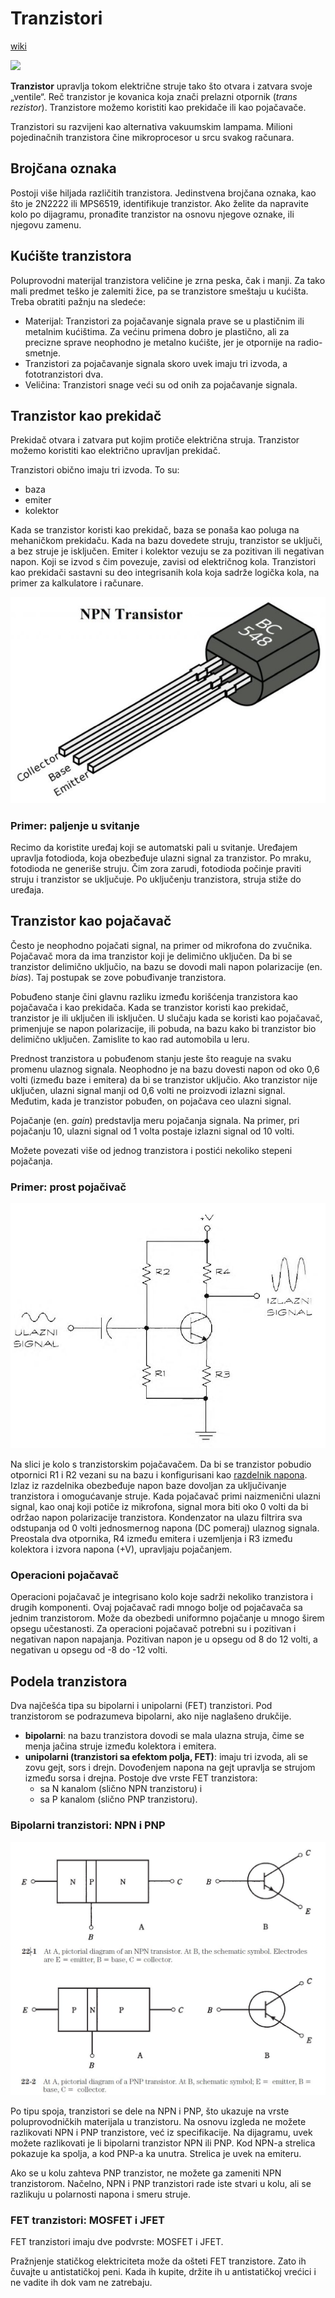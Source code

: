 # Tranzistori

[wiki](https://sh.wikipedia.org/wiki/Tranzistor)

![](https://upload.wikimedia.org/wikipedia/commons/thumb/5/5a/Transistors.agr.jpg/572px-Transistors.agr.jpg)

**Tranzistor** upravlja tokom električne struje tako što otvara i zatvara svoje „ventile“. Reč tranzistor je kovanica koja znači prelazni otpornik (*trans rezistor*). Tranzistore možemo koristiti kao prekidače ili kao pojačavače.

Tranzistori su razvijeni kao alternativa vakuumskim lampama. Milioni pojedinačnih tranzistora čine mikroprocesor u srcu svakog računara.

## Brojčana oznaka

Postoji više hiljada različitih tranzistora. Jedinstvena brojčana oznaka, kao što je 2N2222 ili MPS6519, identifikuje tranzistor. Ako želite da napravite kolo po dijagramu, pronađite tranzistor na osnovu njegove oznake, ili njegovu zamenu.

## Kućište tranzistora

Poluprovodni materijal tranzistora veličine je zrna peska, čak i manji. Za tako mali predmet teško je zalemiti žice, pa se tranzistore smeštaju u kućišta. Treba obratiti pažnju na sledeće:

* Materijal: Tranzistori za pojačavanje signala prave se u plastičnim ili metalnim kućištima. Za većinu primena dobro je plastično, ali za precizne sprave neophodno je metalno kućište, jer je otpornije na radio-smetnje. 
* Tranzistori za pojačavanje signala skoro uvek imaju tri izvoda, a fototranzistori dva.
* Veličina: Tranzistori snage veći su od onih za pojačavanje signala.

## Tranzistor kao prekidač

Prekidač otvara i zatvara put kojim protiče električna struja. Tranzistor možemo koristiti kao električno upravljan prekidač. 

Tranzistori obično imaju tri izvoda. To su:
* baza 
* emiter 
* kolektor

Kada se tranzistor koristi kao prekidač, baza se ponaša kao poluga na mehaničkom prekidaču. Kada na bazu dovedete struju, tranzistor se uključi, a bez struje je isključen. Emiter i kolektor vezuju se za pozitivan ili negativan napon. Koji se izvod s čim povezuje, zavisi od električnog kola. Tranzistori kao prekidači sastavni su deo integrisanih kola koja sadrže logička kola, na primer za kalkulatore i računare.

![](slike/NPN-transistor.jpg)

### Primer: paljenje u svitanje

Recimo da koristite uređaj koji se automatski pali u svitanje. Uređajem upravlja fotodioda, koja obezbeđuje ulazni signal za tranzistor. Po mraku, fotodioda ne generiše struju. Čim zora zarudi, fotodioda počinje praviti struju i tranzistor se uključuje. Po uključenju tranzistora, struja stiže do uređaja.

## Tranzistor kao pojačavač

Često je neophodno pojačati signal, na primer od mikrofona do zvučnika. Pojačavač mora da ima tranzistor koji je delimično uključen. Da bi se tranzistor delimično uključio, na bazu se dovodi mali napon polarizacije (en. *bias*). Taj postupak se zove pobuđivanje tranzistora. 

Pobuđeno stanje čini glavnu razliku između korišćenja tranzistora kao pojačavača i kao prekidača. Kada se tranzistor koristi kao prekidač, tranzistor je ili uključen ili isključen. U slučaju kada se koristi kao pojačavač, primenjuje se napon polarizacije, ili pobuda, na bazu kako bi tranzistor bio delimično uključen. Zamislite to kao rad automobila u leru. 

Prednost tranzistora u pobuđenom stanju jeste što reaguje na svaku promenu ulaznog signala. Neophodno je na bazu dovesti napon od oko 0,6 volti (između baze i emitera) da bi se tranzistor uključio. Ako tranzistor nije uključen, ulazni signal manji od 0,6 volti ne proizvodi izlazni signal. Međutim, kada je tranzistor pobuđen, on pojačava ceo ulazni signal.

Pojačanje (en. *gain*) predstavlja meru pojačanja signala. Na primer, pri pojačanju 10, ulazni signal od 1 volta postaje izlazni signal od 10 volti.

Možete povezati više od jednog tranzistora i postići nekoliko stepeni pojačanja. 

### Primer: prost pojačivač

![](slike/osnovni-pojacavac.jpg)

Na slici je kolo s tranzistorskim pojačavačem. Da bi se tranzistor pobudio otpornici R1 i R2 vezani su na bazu i konfigurisani kao [razdelnik napona](razdelnik-napona). Izlaz iz razdelnika obezbeđuje napon baze dovoljan za uključivanje tranzistora i omogućavanje struje. Kada pojačavač primi naizmenični ulazni signal, kao onaj koji potiče iz mikrofona, signal mora biti oko 0 volti da bi održao napon polarizacije tranzistora. Kondenzator na ulazu filtrira sva odstupanja od 0 volti jednosmernog napona (DC pomeraj) ulaznog signala. Preostala dva otpornika, R4 između emitera i uzemljenja i R3 između kolektora i izvora napona (+V), upravljaju pojačanjem.

### Operacioni pojačavač

Operacioni pojačavač je integrisano kolo koje sadrži nekoliko tranzistora i drugih komponenti. Ovaj pojačavač radi mnogo bolje od pojačavača sa jednim tranzistorom. Može da obezbedi uniformno pojačanje u mnogo širem opsegu učestanosti. Za operacioni pojačavač potrebni su i pozitivan i negativan napon napajanja. Pozitivan napon je u opsegu od 8 do 12 volti, a negativan u opsegu od -8 do -12 volti.

## Podela tranzistora

Dva najčešća tipa su bipolarni i unipolarni (FET) tranzistori. Pod tranzistorom se podrazumeva bipolarni, ako nije naglašeno drukčije. 
* **bipolarni**: na bazu tranzistora dovodi se mala ulazna struja, čime se menja jačina struje između kolektora i emitera.
* **unipolarni (tranzistori sa efektom polja, FET)**: imaju tri izvoda, ali se zovu gejt, sors i drejn. Dovođenjem napona na gejt upravlja se strujom između sorsa i drejna. Postoje dve vrste FET tranzistora: 
  * sa N kanalom (slično NPN tranzistoru) i 
  * sa P kanalom (slično PNP tranzistoru).

### Bipolarni tranzistori: NPN i PNP

![](slike/bipolarni-tranzistori.jpg)

Po tipu spoja, tranzistori se dele na NPN i PNP, što ukazuje na vrste poluprovodničkih materijala u tranzistoru. Na osnovu izgleda ne možete razlikovati NPN i PNP tranzistore, već iz specifikacije. Na dijagramu, uvek možete razlikovati je li bipolarni tranzistor NPN ili PNP. Kod NPN-a strelica pokazuje ka spolja, a kod PNP-a ka unutra. Strelica je uvek na emiteru.

Ako se u kolu zahteva PNP tranzistor, ne možete ga zameniti NPN tranzistorom. Načelno, NPN i PNP tranzistori rade iste stvari u kolu, ali se razlikuju u polarnosti napona i smeru struje.

### FET tranzistori: MOSFET i JFET

FET tranzistori imaju dve podvrste: MOSFET i JFET. 

Pražnjenje statičkog elektriciteta može da ošteti FET tranzistore. Zato ih čuvajte u antistatičkoj peni. Kada ih kupite, držite ih u antistatičkoj vrećici i ne vadite ih dok vam ne zatrebaju.
